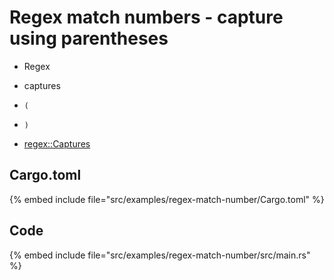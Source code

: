 # Regex match numbers - capture using parentheses

* Regex
* captures
* `(`
* `)`

* [regex::Captures](https://docs.rs/regex/latest/regex/struct.Captures.html)


## Cargo.toml

{% embed include file="src/examples/regex-match-number/Cargo.toml" %}

## Code

{% embed include file="src/examples/regex-match-number/src/main.rs" %}

